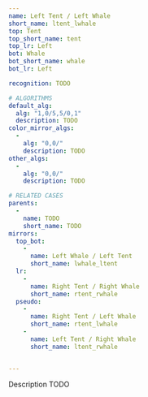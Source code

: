 ```yaml
---
name: Left Tent / Left Whale
short_name: ltent_lwhale
top: Tent
top_short_name: tent
top_lr: Left
bot: Whale
bot_short_name: whale
bot_lr: Left

recognition: TODO

# ALGORITHMS
default_alg:
  alg: "1,0/5,5/0,1"
  description: TODO
color_mirror_algs:
  -
    alg: "0,0/"
    description: TODO
other_algs:
  -
    alg: "0,0/"
    description: TODO

# RELATED CASES
parents:
  -
    name: TODO
    short_name: TODO
mirrors:
  top_bot:
    -
      name: Left Whale / Left Tent
      short_name: lwhale_ltent
  lr:
    -
      name: Right Tent / Right Whale
      short_name: rtent_rwhale
  pseudo:
    -
      name: Right Tent / Left Whale
      short_name: rtent_lwhale
    -
      name: Left Tent / Right Whale
      short_name: ltent_rwhale


---
```


Description TODO

